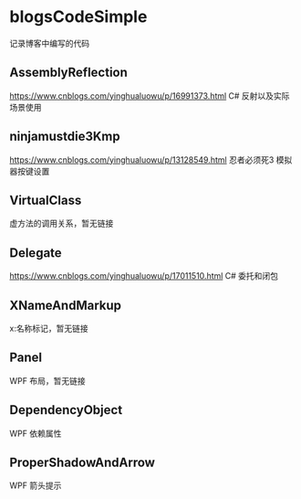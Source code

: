 # blogsCodeSimple
记录博客中编写的代码

## AssemblyReflection 

https://www.cnblogs.com/yinghualuowu/p/16991373.html C# 反射以及实际场景使用

## ninjamustdie3Kmp
https://www.cnblogs.com/yinghualuowu/p/13128549.html 忍者必须死3 模拟器按键设置

## VirtualClass
虚方法的调用关系，暂无链接

## Delegate
https://www.cnblogs.com/yinghualuowu/p/17011510.html C# 委托和闭包

## XNameAndMarkup
x:名称标记，暂无链接

## Panel
WPF 布局，暂无链接

## DependencyObject
WPF 依赖属性

## ProperShadowAndArrow
WPF 箭头提示